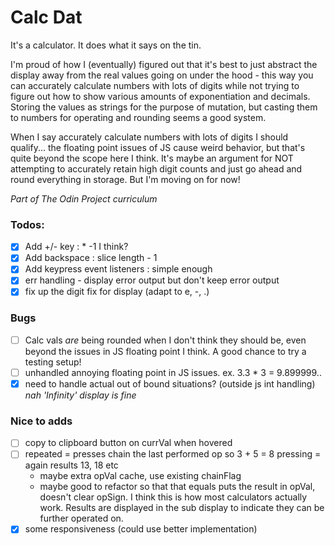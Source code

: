 # Calc Dat
It's a calculator. It does what it says on the tin.

I'm proud of how I (eventually) figured out that it's best to just abstract the display away from the real values going on under the hood - this way you can accurately calculate numbers with lots of digits while not trying to figure out how to show various amounts of exponentiation and decimals. Storing the values as strings for the purpose of mutation, but casting them to numbers for operating and rounding seems a good system. 

When I say accurately calculate numbers with lots of digits I should qualify... the floating point issues of JS cause weird behavior, but that's quite beyond the scope here I think. It's maybe an argument for NOT attempting to accurately retain high digit counts and just go ahead and round everything in storage. But I'm moving on for now!

*Part of The Odin Project curriculum*

### Todos:
* [x] Add +/- key : * -1 I think?
* [x] Add backspace : slice length - 1
* [x] Add keypress event listeners : simple enough
* [x] err handling - display error output but don't keep error output
* [x] fix up the digit fix for display (adapt to e, -, .)

### Bugs
* [ ] Calc vals *are* being rounded when I don't think they should be, even beyond the issues in JS floating point I think. A good chance to try a testing setup!
* [ ] unhandled annoying floating point in JS issues. ex. 3.3 * 3 = 9.899999.. 
* [x] need to handle actual out of bound situations? (outside js int handling) *nah 'Infinity' display is fine*

### Nice to adds
* [ ] copy to clipboard button on currVal when hovered
* [ ] repeated = presses chain the last performed op so 3 + 5 = 8 pressing = again results 13, 18 etc
    * maybe extra opVal cache, use existing chainFlag
    * maybe good to refactor so that that equals puts the result in opVal, doesn't clear opSign. I think this is how most calculators actually work. Results are displayed in the sub display to indicate they can be further operated on. 
* [x] some responsiveness (could use better implementation)